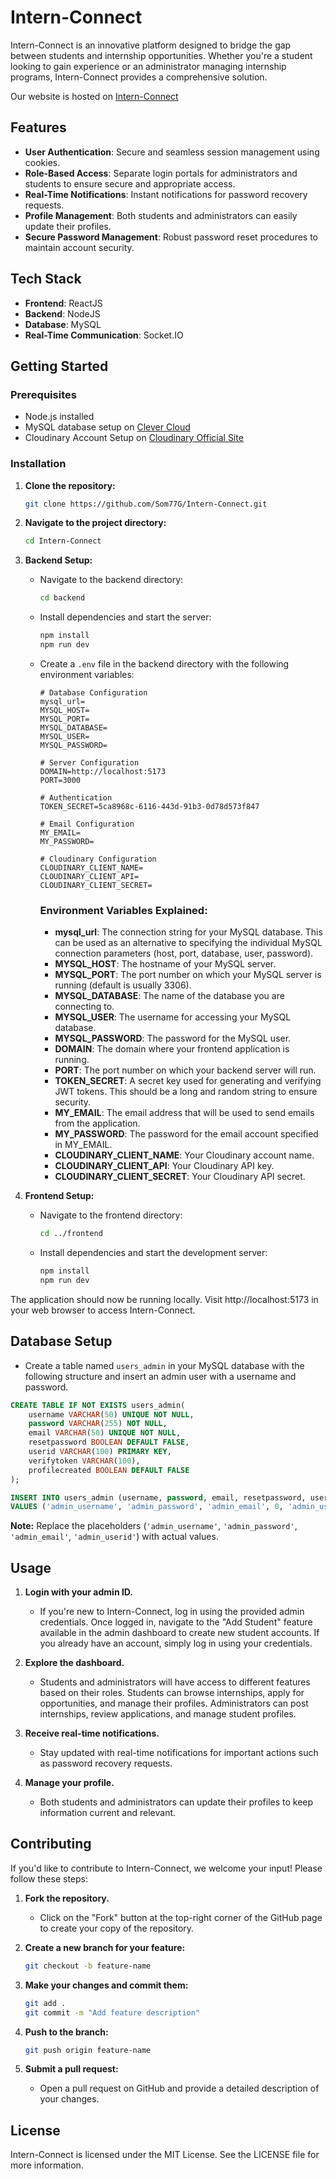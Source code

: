 # Intern-Connect

Intern-Connect is an innovative platform designed to bridge the gap between students and internship opportunities. Whether you're a student looking to gain experience or an administrator managing internship programs, Intern-Connect provides a comprehensive solution.

Our website is hosted on [Intern-Connect](https://internconnect-somesh-guptas-projects.vercel.app/)

## Features

- **User Authentication**: Secure and seamless session management using cookies.
- **Role-Based Access**: Separate login portals for administrators and students to ensure secure and appropriate access.
- **Real-Time Notifications**: Instant notifications for password recovery requests.
- **Profile Management**: Both students and administrators can easily update their profiles.
- **Secure Password Management**: Robust password reset procedures to maintain account security.

## Tech Stack

- **Frontend**: ReactJS
- **Backend**: NodeJS
- **Database**: MySQL
- **Real-Time Communication**: Socket.IO

## Getting Started

### Prerequisites

- Node.js installed
- MySQL database setup on [Clever Cloud](https://www.clever-cloud.com/)
- Cloudinary Account Setup on [Cloudinary Official Site](https://cloudinary.com/)

### Installation

1. **Clone the repository:**

   ```bash
   git clone https://github.com/Som77G/Intern-Connect.git
   ```

2. **Navigate to the project directory:**

   ```bash
   cd Intern-Connect
   ```

3. **Backend Setup:**

   - Navigate to the backend directory:

     ```bash
     cd backend
     ```

   - Install dependencies and start the server:

     ```bash
     npm install
     npm run dev
     ```

   - Create a `.env` file in the backend directory with the following environment variables:

     ```plaintext
     # Database Configuration
     mysql_url=
     MYSQL_HOST=
     MYSQL_PORT=
     MYSQL_DATABASE=
     MYSQL_USER=
     MYSQL_PASSWORD=

     # Server Configuration
     DOMAIN=http://localhost:5173
     PORT=3000

     # Authentication
     TOKEN_SECRET=5ca8968c-6116-443d-91b3-0d78d573f847

     # Email Configuration
     MY_EMAIL=
     MY_PASSWORD=

     # Cloudinary Configuration
     CLOUDINARY_CLIENT_NAME=
     CLOUDINARY_CLIENT_API=
     CLOUDINARY_CLIENT_SECRET=
     ```

     ### Environment Variables Explained:

     - **mysql_url**: The connection string for your MySQL database. This can be used as an alternative to specifying the individual MySQL connection parameters (host, port, database, user, password).
     - **MYSQL_HOST**: The hostname of your MySQL server.
     - **MYSQL_PORT**: The port number on which your MySQL server is running (default is usually 3306).
     - **MYSQL_DATABASE**: The name of the database you are connecting to.
     - **MYSQL_USER**: The username for accessing your MySQL database.
     - **MYSQL_PASSWORD**: The password for the MySQL user.
     - **DOMAIN**: The domain where your frontend application is running.
     - **PORT**: The port number on which your backend server will run.
     - **TOKEN_SECRET**: A secret key used for generating and verifying JWT tokens. This should be a long and random string to ensure security.
     - **MY_EMAIL**: The email address that will be used to send emails from the application.
     - **MY_PASSWORD**: The password for the email account specified in MY_EMAIL.
     - **CLOUDINARY_CLIENT_NAME**: Your Cloudinary account name.
     - **CLOUDINARY_CLIENT_API**: Your Cloudinary API key.
     - **CLOUDINARY_CLIENT_SECRET**: Your Cloudinary API secret.

4. **Frontend Setup:**

   - Navigate to the frontend directory:

     ```bash
     cd ../frontend
     ```

   - Install dependencies and start the development server:

     ```bash
     npm install
     npm run dev
     ```

The application should now be running locally. Visit http://localhost:5173 in your web browser to access Intern-Connect.

## Database Setup

- Create a table named `users_admin` in your MySQL database with the following structure and insert an admin user with a username and password.

```sql
CREATE TABLE IF NOT EXISTS users_admin(
    username VARCHAR(50) UNIQUE NOT NULL,
    password VARCHAR(255) NOT NULL,
    email VARCHAR(50) UNIQUE NOT NULL,
    resetpassword BOOLEAN DEFAULT FALSE,
    userid VARCHAR(100) PRIMARY KEY,
    verifytoken VARCHAR(100),
    profilecreated BOOLEAN DEFAULT FALSE
);

INSERT INTO users_admin (username, password, email, resetpassword, userid, verifytoken, profilecreated) 
VALUES ('admin_username', 'admin_password', 'admin_email', 0, 'admin_userid', NULL, 0);
```

**Note:** Replace the placeholders (`'admin_username'`, `'admin_password'`, `'admin_email'`, `'admin_userid'`) with actual values.

## Usage

1. **Login with your admin ID.**
   - If you're new to Intern-Connect, log in using the provided admin credentials. Once logged in, navigate to the "Add Student" feature available in the admin dashboard to create new student accounts. If you already have an account, simply log in using your credentials.

2. **Explore the dashboard.**
   - Students and administrators will have access to different features based on their roles. Students can browse internships, apply for opportunities, and manage their profiles. Administrators can post internships, review applications, and manage student profiles.

3. **Receive real-time notifications.**
   - Stay updated with real-time notifications for important actions such as password recovery requests.

4. **Manage your profile.**
   - Both students and administrators can update their profiles to keep information current and relevant.

## Contributing

If you'd like to contribute to Intern-Connect, we welcome your input! Please follow these steps:

1. **Fork the repository.**
   - Click on the "Fork" button at the top-right corner of the GitHub page to create your copy of the repository.

2. **Create a new branch for your feature:**

   ```bash
   git checkout -b feature-name
   ```

3. **Make your changes and commit them:**

   ```bash
   git add .
   git commit -m "Add feature description"
   ```

4. **Push to the branch:**

   ```bash
   git push origin feature-name
   ```

5. **Submit a pull request:**
   - Open a pull request on GitHub and provide a detailed description of your changes.

## License

Intern-Connect is licensed under the MIT License. See the LICENSE file for more information.